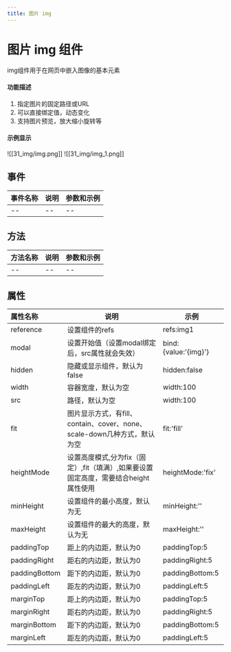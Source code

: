 ```yaml
---
title: 图片 img
---
```


# 图片 img 组件
img组件用于在网页中嵌入图像的基本元素
#### 功能描述
1. 指定图片的固定路径或URL
2. 可以直接绑定值，动态变化
3. 支持图片预览，放大缩小旋转等
#### 示例显示
![[31_img/img.png]]
![[31_img/img_1.png]]
## 事件

| 事件名称 | 说明 | 参数和示例 |
|:-----|----|-------|
| --   | -- | --    |

## 方法

| 方法名称 | 说明  | 参数和示例 |
|:-----|-----|-------|
| --   | --  | --    |

## 属性

| 属性名称          | 说明                                                                | 示例                   |
|:--------------|-------------------------------------------------------------------|----------------------|
| reference     | 设置组件的refs                                                         | refs:img1            |
| modal         | 设置开始值（设置modal绑定后，src属性就会失效）                                       | bind:{value:'{img}'} |
| hidden        | 隐藏或显示组件，默认为false                                                  | hidden:false         |
| width         | 容器宽度，默认为空                                                         | width:100            |
| src           | 路径，默认为空                                                           | width:100            |
| fit           | 图片显示方式，有fill、contain、cover、none、scale-down几种方式，默认为空               | fit:'fill'            |
| heightMode    | 设置高度模式,分为fix（固定）,fit（填满）,如果要设置固定高度，需要结合height属性使用                 | heightMode:'fix' |
| minHeight     | 设置组件的最小高度，默认为无                                                    | minHeight:''       |
| maxHeight     | 设置组件的最大的高度，默认为无                                                   |  maxHeight:''     |
| paddingTop    | 距上的内边距，默认为0                                                       | paddingTop:5                    |
| paddingRight  | 距右的内边距，默认为0                                                       | paddingRight:5                  |
| paddingBottom | 距下的内边距，默认为0                                                       | paddingBottom:5                 |
| paddingLeft   | 距左的内边距，默认为0                                                       | paddingLeft:5                   |
| marginTop     | 距上的内边距，默认为0                                                       | paddingTop:5                    |
| marginRight   | 距右的内边距，默认为0                                                       | paddingRight:5                  |
| marginBottom  | 距下的内边距，默认为0                                                       | paddingBottom:5                 |
| marginLeft    | 距左的内边距，默认为0                                                       | paddingLeft:5                   |

